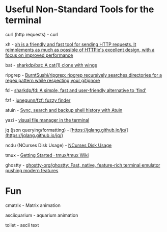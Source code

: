 # Useful Non-Standard Tools for the terminal

curl (http requests) - curl 

xh - [xh is a friendly and fast tool for sending HTTP requests. It reimplements as much as possible of HTTPie's excellent design, with a focus on improved performance](https://github.com/ducaale/xh)

bat - [sharkdp/bat: A cat(1) clone with wings](https://github.com/sharkdp/bat)

ripgrep - [BurntSushi/ripgrep: ripgrep recursively searches directories for a regex pattern while respecting your gitignore]([url](https://github.com/BurntSushi/ripgrep)) 

fd - [sharkdp/fd: A simple, fast and user-friendly alternative to 'find']([url](https://github.com/sharkdp/fd)) 

fzf - [junegunn/fzf: fuzzy finder](https://github.com/junegunn/fzf) 

atuin - [Sync, search and backup shell history with Atuin](https://atuin.sh/)

yazi - [visual file manager in the terminal]([url](https://github.com/sxyazi/yazi))

jq (json querying/formatting) - [https://jqlang.github.io/jq/](https://jqlang.github.io/jq/) 

ncdu (NCurses Disk Usage) - [NCurses Disk Usage](https://dev.yorhel.nl/ncdu)

tmux - [Getting Started · tmux/tmux Wiki]([url](https://github.com/tmux/tmux/wiki))

ghostty - [ghostty-org/ghostty: Fast, native, feature-rich terminal emulator pushing modern features](https://github.com/ghostty-org/ghostty)

# Fun

cmatrix - Matrix animation

asciiquarium - aquarium animation

toilet - ascii text
